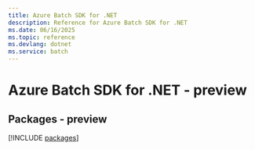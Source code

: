 ```yaml
---
title: Azure Batch SDK for .NET
description: Reference for Azure Batch SDK for .NET
ms.date: 06/16/2025
ms.topic: reference
ms.devlang: dotnet
ms.service: batch
---
```

# Azure Batch SDK for .NET - preview
## Packages - preview
[!INCLUDE [packages](batch-index.md)]